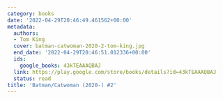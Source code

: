 ```yaml
---
category: books
date: '2022-04-29T20:46:49.461562+00:00'
metadata:
  authors:
  - Tom King
  cover: batman-catwoman-2020-2-tom-king.jpg
  end_date: '2022-04-29T20:46:51.012336+00:00'
  ids:
    google_books: 43kTEAAAQBAJ
  link: https://play.google.com/store/books/details?id=43kTEAAAQBAJ
  status: read
title: 'Batman/Catwoman (2020-) #2'
---
```

